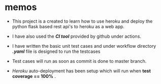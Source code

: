 # memos
* This project is a created to learn how to use heroku and deploy the python flask based rest api's to heroku as a web app.

* I have also used the **_CI tool_** provided by github under actions. 

* I have written the  basic unit test cases and under workflow directory **_.yaml_** file is designed to run the testcases

* Test cases will run as soon as commit is done to master branch.

* _Heroku_ auto-deployment has been setup which will run when **test coverage == 100%** .
